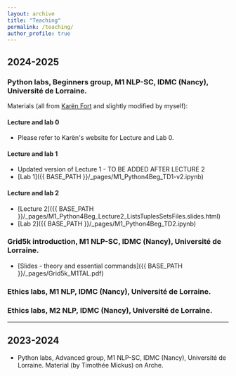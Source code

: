 ```yaml
---
layout: archive
title: "Teaching"
permalink: /teaching/
author_profile: true
---
```


## 2024-2025

### Python labs, Beginners group, M1 NLP-SC, IDMC (Nancy), Université de Lorraine.

Materials (all from [Karën Fort](https://members.loria.fr/KFort/idmc-nancy-from-2024/) and slightly modified by myself):

#### Lecture and lab 0
* Please refer to Karën's website for Lecture and Lab 0.

#### Lecture and lab 1
* Updated version of Lecture 1 - TO BE ADDED AFTER LECTURE 2
* [Lab 1]({{ BASE_PATH }}/_pages/M1_Python4Beg_TD1-v2.ipynb)

#### Lecture and lab 2
* [Lecture 2]({{ BASE_PATH }}/_pages/M1_Python4Beg_Lecture2_ListsTuplesSetsFiles.slides.html)
* [Lab 2]({{ BASE_PATH }}/_pages/M1_Python4Beg_TD2.ipynb)

### Grid5k introduction, M1 NLP-SC, IDMC (Nancy), Université de Lorraine.
* [Slides - theory and essential commands]({{ BASE_PATH }}/_pages/Grid5k_M1TAL.pdf)

### Ethics labs, M1 NLP, IDMC (Nancy), Université de Lorraine.

### Ethics labs, M2 NLP, IDMC (Nancy), Université de Lorraine.

****

## 2023-2024

- Python labs, Advanced group, M1 NLP-SC, IDMC (Nancy), Université de Lorraine. Material (by Timothée Mickus) on Arche.
